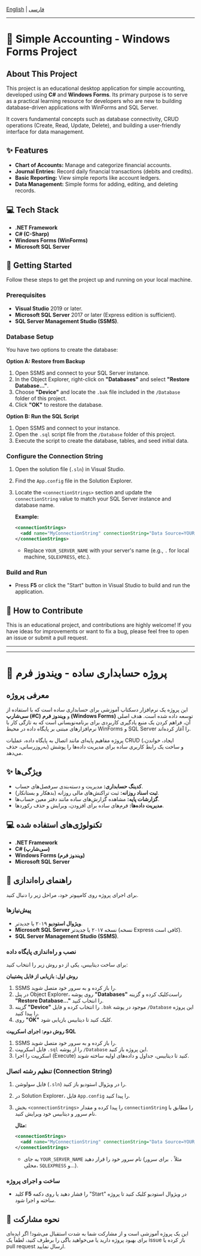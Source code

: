 [English](#english) | [فارسی](#فارسی)

---

<a name="english"></a>

# 🧾 Simple Accounting - Windows Forms Project

## About This Project

This project is an educational desktop application for simple accounting, developed using **C#** and **Windows Forms**. Its primary purpose is to serve as a practical learning resource for developers who are new to building database-driven applications with WinForms and SQL Server.

It covers fundamental concepts such as database connectivity, CRUD operations (Create, Read, Update, Delete), and building a user-friendly interface for data management.

## ✨ Features

- **Chart of Accounts:** Manage and categorize financial accounts.
- **Journal Entries:** Record daily financial transactions (debits and credits).
- **Basic Reporting:** View simple reports like account ledgers.
- **Data Management:** Simple forms for adding, editing, and deleting records.

## 💻 Tech Stack

- **.NET Framework**
- **C# (C-Sharp)**
- **Windows Forms (WinForms)**
- **Microsoft SQL Server**

## 🚀 Getting Started

Follow these steps to get the project up and running on your local machine.

### Prerequisites

- **Visual Studio** 2019 or later.
- **Microsoft SQL Server** 2017 or later (Express edition is sufficient).
- **SQL Server Management Studio (SSMS)**.

### Database Setup

You have two options to create the database:

**Option A: Restore from Backup**
1. Open SSMS and connect to your SQL Server instance.
2. In the Object Explorer, right-click on **"Databases"** and select **"Restore Database..."**.
3. Choose **"Device"** and locate the `.bak` file included in the `/Database` folder of this project.
4. Click **"OK"** to restore the database.

**Option B: Run the SQL Script**
1. Open SSMS and connect to your instance.
2. Open the `.sql` script file from the `/Database` folder of this project.
3. Execute the script to create the database, tables, and seed initial data.

### Configure the Connection String

1. Open the solution file (`.sln`) in Visual Studio.
2. Find the `App.config` file in the Solution Explorer.
3. Locate the `<connectionStrings>` section and update the `connectionString` value to match your SQL Server instance and database name.

    **Example:**
    ```xml
    <connectionStrings>
      <add name="MyConnectionString" connectionString="Data Source=YOUR_SERVER_NAME;Initial Catalog=AccountingDB;Integrated Security=True" />
    </connectionStrings>
    ```
    - Replace `YOUR_SERVER_NAME` with your server's name (e.g., `.` for local machine, `SQLEXPRESS`, etc.).

### Build and Run

- Press **F5** or click the "Start" button in Visual Studio to build and run the application.

## 🙏 How to Contribute

This is an educational project, and contributions are highly welcome! If you have ideas for improvements or want to fix a bug, please feel free to open an issue or submit a pull request.

---
---

<a name="فارسی"></a>

# 🧾 پروژه حسابداری ساده - ویندوز فرم

## معرفی پروژه

این پروژه یک نرم‌افزار دسکتاپ آموزشی برای حسابداری ساده است که با استفاده از **سی‌شارپ (#C)** و **ویندوز فرم (Windows Forms)** توسعه داده شده است. هدف اصلی آن، فراهم کردن یک منبع یادگیری کاربردی برای برنامه‌نویسانی است که به تازگی کار با نرم‌افزارهای مبتنی بر پایگاه داده در محیط WinForms و SQL Server را آغاز کرده‌اند.

پروژه مفاهیم پایه‌ای مانند اتصال به پایگاه داده، عملیات CRUD (ایجاد، خواندن، به‌روزرسانی، حذف) و ساخت یک رابط کاربری ساده برای مدیریت داده‌ها را پوشش می‌دهد.

## ✨ ویژگی‌ها

- **کدینگ حسابداری:** مدیریت و دسته‌بندی سرفصل‌های حساب.
- **ثبت اسناد روزانه:** ثبت تراکنش‌های مالی روزانه (بدهکار و بستانکار).
- **گزارشات پایه:** مشاهده گزارش‌های ساده مانند دفتر معین حساب‌ها.
- **مدیریت داده‌ها:** فرم‌های ساده برای افزودن، ویرایش و حذف رکوردها.

## 💻 تکنولوژی‌های استفاده شده

- **.NET Framework**
- **C# (سی‌شارپ)**
- **Windows Forms (ویندوز فرم)**
- **Microsoft SQL Server**

## 🚀 راهنمای راه‌اندازی

برای اجرای پروژه روی کامپیوتر خود، مراحل زیر را دنبال کنید.

### پیش‌نیازها

- **ویژوال استودیو** ۲۰۱۹ یا جدیدتر.
- **Microsoft SQL Server** نسخه ۲۰۱۷ یا جدیدتر (نسخه Express کافی است).
- **SQL Server Management Studio (SSMS)**.

### نصب و راه‌اندازی پایگاه داده

برای ساخت دیتابیس، یکی از دو روش زیر را انتخاب کنید:

**روش اول: بازیابی از فایل پشتیبان**
1. SSMS را باز کرده و به سرور خود متصل شوید.
2. در پنل Object Explorer، روی پوشه **"Databases"** راست‌کلیک کرده و گزینه **"Restore Database..."** را انتخاب کنید.
3. گزینه **"Device"** را انتخاب کرده و فایل `.bak` موجود در پوشه `/Database` این پروژه را پیدا کنید.
4. روی **"OK"** کلیک کنید تا دیتابیس بازیابی شود.

**روش دوم: اجرای اسکریپت SQL**
1. SSMS را باز کرده و به سرور خود متصل شوید.
2. فایل اسکریپت `.sql` را از پوشه `/Database` این پروژه باز کنید.
3. اسکریپت را اجرا (Execute) کنید تا دیتابیس، جداول و داده‌های اولیه ساخته شوند.

### تنظیم رشته اتصال (Connection String)

1. فایل سولوشن (`.sln`) را در ویژوال استودیو باز کنید.
2. در Solution Explorer، فایل `App.config` را پیدا کنید.
3. بخش `<connectionStrings>` را پیدا کرده و مقدار `connectionString` را مطابق با نام سرور و دیتابیس خود ویرایش کنید.

    **مثال:**
    ```xml
    <connectionStrings>
      <add name="MyConnectionString" connectionString="Data Source=YOUR_SERVER_NAME;Initial Catalog=AccountingDB;Integrated Security=True" />
    </connectionStrings>
    ```
    - به جای `YOUR_SERVER_NAME` نام سرور خود را قرار دهید (مثلاً `.` برای سرور محلی، `SQLEXPRESS` و...).

### ساخت و اجرای پروژه

- کلید **F5** را فشار دهید یا روی دکمه "Start" در ویژوال استودیو کلیک کنید تا پروژه ساخته و اجرا شود.

## 🙏 نحوه مشارکت

این یک پروژه آموزشی است و از مشارکت شما به شدت استقبال می‌شود! اگر ایده‌ای برای بهبود پروژه دارید یا می‌خواهید باگی را برطرف کنید، لطفاً یک issue باز کرده یا pull request ارسال نمایید.
